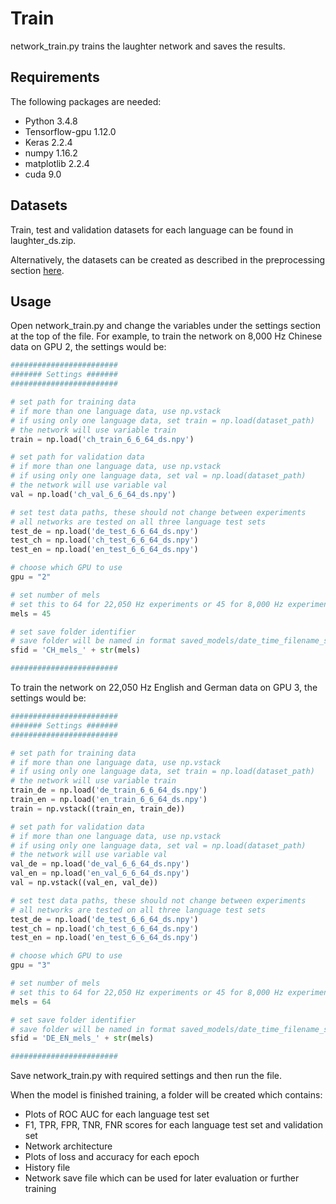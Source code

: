 # Train
network_train.py trains the laughter network and saves the results.

## Requirements
The following packages are needed:
* Python 3.4.8
* Tensorflow-gpu 1.12.0
* Keras 2.2.4
* numpy 1.16.2
* matplotlib 2.2.4
* cuda 9.0

## Datasets
Train, test and validation datasets for each language can be found in laughter_ds.zip.

Alternatively, the datasets can be created as described in the preprocessing section [here](/preprocessing).

## Usage
Open network_train.py and change the variables under the settings section at the top of the file. For example, to train the network on 8,000 Hz Chinese data on GPU 2, the settings would be:

```python
########################
####### Settings ####### 
########################

# set path for training data
# if more than one language data, use np.vstack
# if using only one language data, set train = np.load(dataset_path)
# the network will use variable train
train = np.load('ch_train_6_6_64_ds.npy')

# set path for validation data
# if more than one language data, use np.vstack
# if using only one language data, set val = np.load(dataset_path)
# the network will use variable val
val = np.load('ch_val_6_6_64_ds.npy')

# set test data paths, these should not change between experiments 
# all networks are tested on all three language test sets
test_de = np.load('de_test_6_6_64_ds.npy')
test_ch = np.load('ch_test_6_6_64_ds.npy')
test_en = np.load('en_test_6_6_64_ds.npy')

# choose which GPU to use
gpu = "2"

# set number of mels
# set this to 64 for 22,050 Hz experiments or 45 for 8,000 Hz experiments
mels = 45

# set save folder identifier
# save folder will be named in format saved_models/date_time_filename_sfid 
sfid = 'CH_mels_' + str(mels) 

########################
```
To train the network on 22,050 Hz English and German data on GPU 3, the settings would be:

```python
########################
####### Settings ####### 
########################

# set path for training data
# if more than one language data, use np.vstack
# if using only one language data, set train = np.load(dataset_path)
# the network will use variable train
train_de = np.load('de_train_6_6_64_ds.npy')
train_en = np.load('en_train_6_6_64_ds.npy')
train = np.vstack((train_en, train_de))

# set path for validation data
# if more than one language data, use np.vstack
# if using only one language data, set val = np.load(dataset_path)
# the network will use variable val
val_de = np.load('de_val_6_6_64_ds.npy')
val_en = np.load('en_val_6_6_64_ds.npy')
val = np.vstack((val_en, val_de))

# set test data paths, these should not change between experiments 
# all networks are tested on all three language test sets
test_de = np.load('de_test_6_6_64_ds.npy')
test_ch = np.load('ch_test_6_6_64_ds.npy')
test_en = np.load('en_test_6_6_64_ds.npy')

# choose which GPU to use
gpu = "3"

# set number of mels
# set this to 64 for 22,050 Hz experiments or 45 for 8,000 Hz experiments
mels = 64

# set save folder identifier
# save folder will be named in format saved_models/date_time_filename_sfid 
sfid = 'DE_EN_mels_' + str(mels) 

########################
```
Save network_train.py with required settings and then run the file.

When the model is finished training, a folder will be created which contains:
* Plots of ROC AUC for each language test set
* F1, TPR, FPR, TNR, FNR scores for each language test set and validation set
* Network architecture
* Plots of loss and accuracy for each epoch
* History file
* Network save file which can be used for later evaluation or further training
